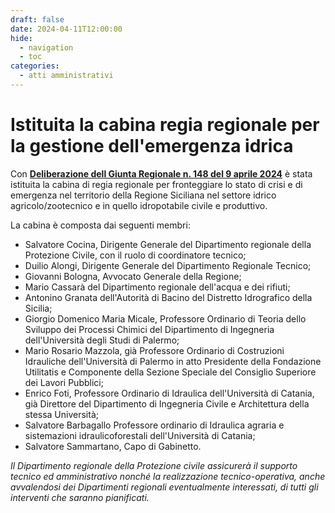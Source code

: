 ```yaml
---
draft: false
date: 2024-04-11T12:00:00
hide:
  - navigation
  - toc
categories:
  - atti amministrativi
---
```


# Istituita la cabina regia regionale per la gestione dell'emergenza idrica

Con [**Deliberazione dell Giunta Regionale n. 148 del 9 aprile 2024**](https://www2.regione.sicilia.it/deliberegiunta/file/giunta/allegati/N.148_09.04.2024.pdf) è stata istituita la cabina di regia regionale per  fronteggiare lo stato di crisi e di emergenza nel territorio della Regione Siciliana nel
settore idrico agricolo/zootecnico e in quello idropotabile civile e produttivo.

<!-- more -->

La cabina è composta dai seguenti membri:

- Salvatore Cocina, Dirigente Generale del Dipartimento regionale della Protezione Civile, con il ruolo di coordinatore tecnico;
- Duilio Alongi, Dirigente Generale del Dipartimento Regionale Tecnico;
- Giovanni Bologna, Avvocato Generale della Regione;
- Mario Cassarà del Dipartimento regionale dell'acqua e dei rifiuti;
- Antonino Granata dell'Autorità di Bacino del Distretto Idrografico della Sicilia;
- Giorgio Domenico Maria Micale, Professore Ordinario di Teoria dello Sviluppo dei Processi Chimici del Dipartimento di Ingegneria dell'Università degli Studi di Palermo;
- Mario Rosario Mazzola, già Professore Ordinario di Costruzioni Idrauliche dell'Università di Palermo in atto Presidente della Fondazione Utilitatis e Componente della Sezione Speciale del Consiglio Superiore dei Lavori Pubblici;
- Enrico Foti, Professore Ordinario di Idraulica dell'Università di Catania, già Direttore del Dipartimento di Ingegneria Civile e Architettura della stessa Università;
- Salvatore Barbagallo Professore ordinario di Idraulica agraria e sistemazioni idraulicoforestali dell'Università di Catania;
- Salvatore Sammartano, Capo di Gabinetto.

*Il Dipartimento regionale della Protezione civile assicurerà il supporto tecnico ed amministrativo nonché la realizzazione tecnico-operativa, anche avvalendosi dei Dipartimenti regionali eventualmente interessati, di tutti gli interventi che saranno pianificati.*
